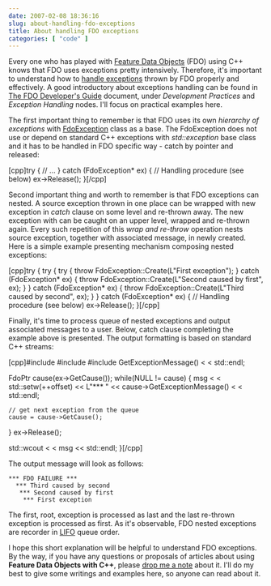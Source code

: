 ```yaml
---
date: 2007-02-08 18:36:16
slug: about-handling-fdo-exceptions
title: About handling FDO exceptions
categories: [ "code" ]
---
```


Every one who has played with [Feature Data Objects](http://fdo.osgeo.org/) (FDO) using C++ knows that FDO uses exceptions pretty intensively. Therefore, it's important to understand how to [handle exceptions](http://en.wikipedia.org/wiki/Exception_handling) thrown by FDO properly and effectively. A good introductory about exceptions handling can be found in [The FDO Developer's Guide](http://fdo.osgeo.org/documentation.html) document, under _Development Practices_ and _Exception Handling_ nodes. I'll focus on practical examples here.







The first important thing to remember is that FDO uses its own _hierarchy of exceptions_ with [FdoException](http://fdo.osgeo.org/files/fdo/docs/FDO_API/db/dee/class_fdo_exception.html) class as a base. The FdoException does not use or depend on standard C++ exceptions with _std::exception_ base class and it has to be handled in FDO specific way - catch by pointer and released:



[cpp]try {
  // ... 
}
catch (FdoException* ex) {
  // Handling procedure (see below)
  ex->Release();
}[/cpp]



Second important thing and worth to remember is that FDO exceptions can nested. A source exception thrown in one place can be wrapped with new exception in _catch_ clause on some level and re-thrown away. The new exception with can be caught on an upper level, wrapped and re-thrown again. Every such repetition of this _wrap and re-throw_ operation nests source exception, together with associated message, in newly created. Here is a simple example presenting mechanism composing nested exceptions:



[cpp]try {
  try {
    try {
      throw FdoException::Create(L"First exception");
    }
    catch (FdoException* ex) {
      throw FdoException::Create(L"Second caused by first", ex);
    }
  }
  catch (FdoException* ex) {
      throw FdoException::Create(L"Third caused by second", ex);
  }
}
catch (FdoException* ex) {
  // Handling procedure (see below)
  ex->Release();
}[/cpp]



Finally, it's time to process queue of nested exceptions and output associated messages to a user. Below, catch clause completing the example above is presented. The output formatting is based on standard C++ streams:



[cpp]#include 
#include 
#include GetExceptionMessage()
        < < std::endl;
    
  FdoPtr cause(ex->GetCause());
  while(NULL != cause)
  {
    msg < < std::setw(++offset)
          << L"*** "
          << cause->GetExceptionMessage()
          < < std::endl;

    // get next exception from the queue
    cause = cause->GetCause();
  }
  ex->Release();

  std::wcout < < msg << std::endl;
}[/cpp]



The output message will look as follows:


    
    
    *** FDO FAILURE ***
      *** Third caused by second
       *** Second caused by first
        *** First exception
    





The first, root, exception is processed as last and the last re-thrown exception is processed as first. As it's observable, FDO nested exceptions are recorder in [LIFO](http://en.wikipedia.org/wiki/FIFO_and_LIFO_accounting) queue order.




I hope this short explanation will be helpful to understand FDO exceptions. By the way, if you have any questions or proposals of articles about using **Feature Data Objects with C++**, please [drop me a note](http://mateusz.loskot.net/contact/) about it. I'll do my best to give some writings and examples here, so anyone can read about it.
